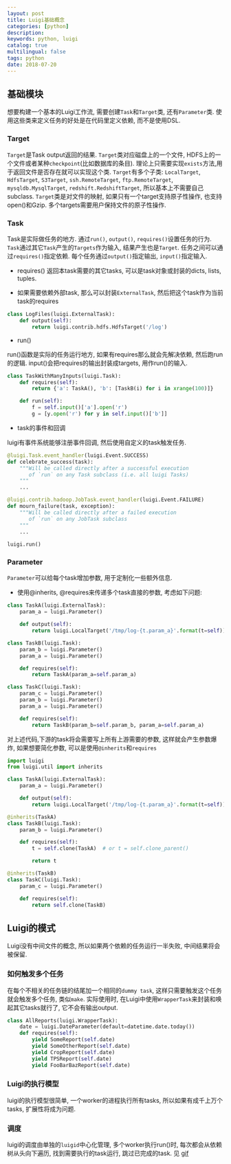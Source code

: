 ```yaml
---
layout: post
title: Luigi基础概念
categories: [python]
description: 
keywords: python, luigi
catalog: true
multilingual: false
tags: python
date: 2018-07-20
---
```


## 基础模块
想要构建一个基本的Luigi工作流, 需要创建`Task`和`Target`类, 还有`Parameter`类.
使用这些类来定义任务的好处是在代码里定义依赖, 而不是使用DSL.

### Target
`Target`是Task output返回的结果. `Target`类对应磁盘上的一个文件, HDFS上的一个文件或者某种`checkpoint`(比如数据库的条目). 理论上只需要实现`exists`方法,用于返回文件是否存在就可以实现这个类. `Target`有多个子类:
`LocalTarget`, `HdfsTarget`, `S3Target`, `ssh.RemoteTarget`, `ftp.RemoteTarget`, `mysqldb.MysqlTarget`, `redshift.RedshiftTarget`, 所以基本上不需要自己subclass.
`Target`类是对文件的映射, 如果只有一个target支持原子性操作, 也支持open()和Gzip. 多个targets需要用户保持文件的原子性操作.

### Task
Task是实际做任务的地方. 通过`run()`, `output()`, `requires()`设置任务的行为. `Task`通过其它`Task`产生的`Targets`作为输入, 结果产生也是`Target`.
任务之间可以通过`requires()`指定依赖.
每个任务通过`output()`指定输出, `input()`指定输入.

- requires()
返回本task需要的其它tasks, 可以是task对象或封装的dicts, lists, tuples. 

- 如果需要依赖外部task, 那么可以封装`ExternalTask`, 然后把这个task作为当前task的requires
```python
class LogFiles(luigi.ExternalTask):
    def output(self):
        return luigi.contrib.hdfs.HdfsTarget('/log')
```

- run()

run()函数是实际的任务运行地方, 如果有requires那么就会先解决依赖, 然后跑run的逻辑. input()会把requires的输出封装成targets, 用作run()的输入.
```python
class TaskWithManyInputs(luigi.Task):
    def requires(self):
        return {'a': TaskA(), 'b': [TaskB(i) for i in xrange(100)]}

    def run(self):
        f = self.input()['a'].open('r')
        g = [y.open('r') for y in self.input()['b']]
```

- task的事件和回调

luigi有事件系统能够注册事件回调, 然后使用自定义的task触发任务.
```python
@luigi.Task.event_handler(luigi.Event.SUCCESS)
def celebrate_success(task):
    """Will be called directly after a successful execution
       of `run` on any Task subclass (i.e. all luigi Tasks)
    """
    ...

@luigi.contrib.hadoop.JobTask.event_handler(luigi.Event.FAILURE)
def mourn_failure(task, exception):
    """Will be called directly after a failed execution
       of `run` on any JobTask subclass
    """
    ...
    
luigi.run()

```

### Parameter
`Parameter`可以给每个task增加参数, 用于定制化一些额外信息.

- 使用@inherits, @requires来传递多个task直接的参数, 考虑如下问题:

```python
class TaskA(luigi.ExternalTask):
    param_a = luigi.Parameter()

    def output(self):
        return luigi.LocalTarget('/tmp/log-{t.param_a}'.format(t=self))

class TaskB(luigi.Task):
    param_b = luigi.Parameter()
    param_a = luigi.Parameter()

    def requires(self):
        return TaskA(param_a=self.param_a)

class TaskC(luigi.Task):
    param_c = luigi.Parameter()
    param_b = luigi.Parameter()
    param_a = luigi.Parameter()

    def requires(self):
        return TaskB(param_b=self.param_b, param_a=self.param_a)
```
对上述代码,下游的task将会需要写上所有上游需要的参数, 这样就会产生参数爆炸, 如果想要简化参数, 可以是使用`@inherits`和`requires`
```python
import luigi
from luigi.util import inherits

class TaskA(luigi.ExternalTask):
    param_a = luigi.Parameter()

    def output(self):
        return luigi.LocalTarget('/tmp/log-{t.param_a}'.format(t=self))

@inherits(TaskA)
class TaskB(luigi.Task):
    param_b = luigi.Parameter()

    def requires(self):
        t = self.clone(TaskA)  # or t = self.clone_parent()

        return t

@inherits(TaskB)
class TaskC(luigi.Task):
    param_c = luigi.Parameter()

    def requires(self):
        return self.clone(TaskB)
```

## Luigi的模式
Luigi没有中间文件的概念, 所以如果两个依赖的任务运行一半失败, 中间结果将会被保留.

### 如何触发多个任务
在每个不相关的任务链的结尾加一个相同的`dummy task`, 这样只需要触发这个任务就会触发多个任务, 类似`make`.
实际使用时, 在Luigi中使用`WrapperTask`来封装和唤起其它tasks就行了, 它不会有输出output.
```python
class AllReports(luigi.WrapperTask):
    date = luigi.DateParameter(default=datetime.date.today())
    def requires(self):
        yield SomeReport(self.date)
        yield SomeOtherReport(self.date)
        yield CropReport(self.date)
        yield TPSReport(self.date)
        yield FooBarBazReport(self.date)
```

### Luigi的执行模型
luigi的执行模型很简单, 一个worker的进程执行所有tasks, 所以如果有成千上万个tasks, 扩展性将成为问题.

### 调度
luigi的调度由单独的`luigid`中心化管理, 多个worker执行run()时, 每次都会从依赖树从头向下遍历, 找到需要执行的task运行, 跳过已完成的task. 见
[gif](https://www.arashrouhani.com/luigid-basics-jun-2015/#/)

